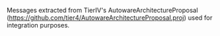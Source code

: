 Messages extracted from TierIV's AutowareArchitectureProposal (https://github.com/tier4/AutowareArchitectureProposal.proj) used for integration purposes.